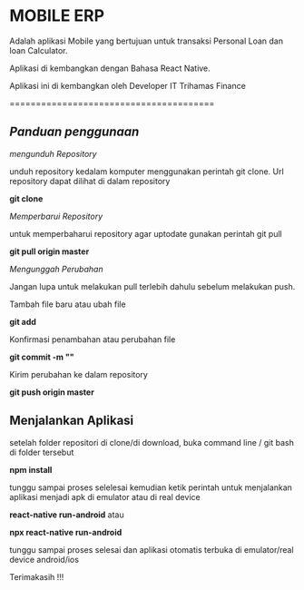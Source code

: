 # MOBILE ERP

Adalah aplikasi Mobile yang bertujuan untuk transaksi Personal Loan dan loan Calculator.

Aplikasi di kembangkan dengan Bahasa React Native.

Aplikasi ini di kembangkan oleh Developer IT Trihamas Finance

=======================================

## *Panduan penggunaan*

*mengunduh Repository*

unduh repository kedalam komputer menggunakan perintah git clone. Url repository dapat dilihat di dalam repository

**git clone <url repo> <folder tujuan>**

*Memperbarui Repository*

untuk memperbaharui repository agar uptodate gunakan perintah git pull

**git pull origin master**

*Mengunggah Perubahan*

Jangan lupa untuk melakukan pull terlebih dahulu sebelum melakukan push.

Tambah file baru atau ubah file

 **git add <nama file>**

Konfirmasi penambahan atau perubahan file

**git commit -m "<pesan commit>"**

Kirim perubahan ke dalam repository

****git push origin master****

## **Menjalankan Aplikasi**

setelah folder repositori di clone/di download, buka command line / git bash di folder tersebut

**npm install**

tunggu sampai proses selelesai kemudian ketik perintah untuk menjalankan aplikasi menjadi apk di emulator atau di real device

**react-native run-android**
atau

**npx react-native run-android**

tunggu sampai proses selesai dan aplikasi otomatis terbuka di emulator/real device android/ios

Terimakasih !!!
